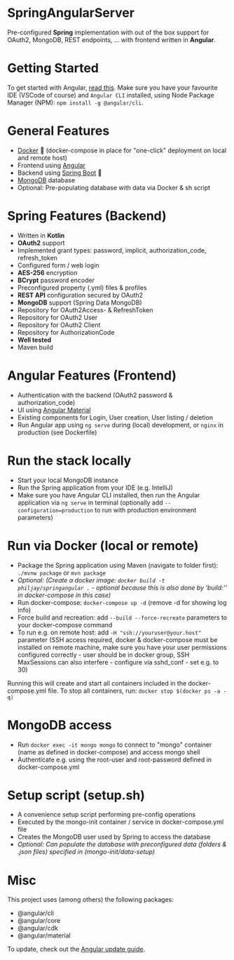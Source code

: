 # SpringAngularServer
Pre-configured **Spring** implementation with out of the box support for OAuth2, MongoDB, REST endpoints, ... with frontend written in **Angular**.

# Getting Started
To get started with Angular, [read this](https://angular.io/guide/setup-local). Make sure you have your favourite IDE (VSCode of course) and `Angular CLI` installed, using Node Package Manager (NPM): `npm install -g @angular/cli`.

# General Features
 - [Docker](https://www.docker.com/) 🐳 (docker-compose in place for "one-click" deployment on local and remote host)
 - Frontend using [Angular](https://angular.io/)
 - Backend using [Spring Boot](https://spring.io/) 🍃
 - [MongoDB](https://www.mongodb.com/) database
 - Optional: Pre-populating database with data via Docker & sh script

# Spring Features (Backend)
 - Written in **Kotlin**
 - **OAuth2** support
 - Implemented grant types: password, implicit, authorization_code, refresh_token
 - Configured form / web login
 - **AES-256** encryption
 - **BCrypt** password encoder
 - Preconfigured property (.yml) files & profiles
 - **REST API** configuration secured by OAuth2
 - **MongoDB** support (Spring Data MongoDB)
 - Repository for OAuth2Access- & RefreshToken
 - Repository for OAuth2 User
 - Repository for OAuth2 Client
 - Repository for AuthorizationCode
 - **Well tested**
 - Maven build

# Angular Features (Frontend)
 - Authentication with the backend (OAuth2 password & authorization_code)
 - UI using [Angular Material](https://material.angular.io/)
 - Existing components for Login, User creation, User listing / deletion
 - Run Angular app using `ng serve` during (local) development, or `nginx` in production (see Dockerfile)

# Run the stack locally
 - Start your local MongoDB instance
 - Run the Spring application from your IDE (e.g. IntelliJ)
 - Make sure you have Angular CLI installed, then run the Angular application via `ng serve` in terminal (optionally add `--configuration=production` to run with production environment parameters)

# Run via Docker (local or remote)
 - Package the Spring application using Maven (navigate to folder first): `./mvnw package` or `mvn package`
 - *Optional: (Create a docker image: `docker build -t philjay/springangular .` - optional because this is also done by 'build:'' in docker-compose in this case)*
 - Run docker-compose: `docker-compose up -d` (remove -d for showing log info)
 - Force build and recreation: add `--build --force-recreate` parameters to your docker-compose command
 - To run e.g. on remote host: add `-H "ssh://youruser@your.host"` parameter (SSH access required, docker & docker-compose must be installed on remote machine, make sure you have your user permissions configured correctly - user should be in docker group, SSH MaxSessions can also interfere - configure via sshd_conf - set e.g. to 30)

 Running this will create and start all containers included in the docker-compose.yml file. To stop all containers, run: `docker stop $(docker ps -a -q)`

# MongoDB access
 - Run `docker exec -it mongo mongo` to connect to "mongo" container (name as defined in docker-compose) and access mongo shell
 - Authenticate e.g. using the root-user and root-password defined in docker-compose.yml

# Setup script (setup.sh)
 - A convenience setup script performing pre-config operations
 - Executed by the mongo-init container / service in docker-compose.yml file
 - Creates the MongoDB user used by Spring to access the database
 - *Optional: Can populate the database with preconfigured data (folders & .json files) specified in (mongo-init/data-setup)*
 
 # Misc
 This project uses (among others) the following packages:
  - @angular/cli
  - @angular/core
  - @angular/cdk
  - @angular/material
  
 To update, check out the [Angular update guide](https://update.angular.io/).
